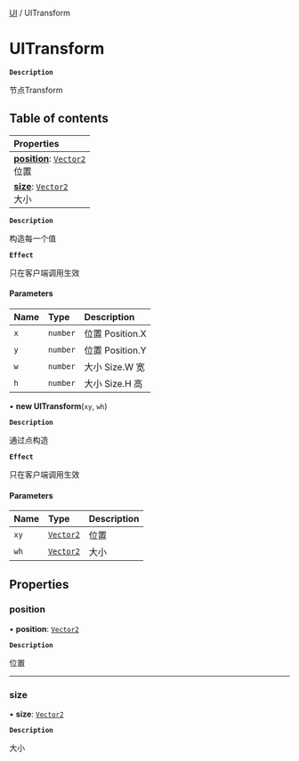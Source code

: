 [UI](../modules/UI.UI.md) / UITransform

# UITransform <Badge type="tip" text="Class" />

**`Description`**

节点Transform

## Table of contents

| Properties |
| :-----|
| **[position](UI.UITransform.md#position)**: [`Vector2`](Type.Vector2.md) <br> 位置|
| **[size](UI.UITransform.md#size)**: [`Vector2`](Type.Vector2.md) <br> 大小|

**`Description`**

构造每一个值

**`Effect`**

只在客户端调用生效

#### Parameters

| Name | Type | Description |
| :------ | :------ | :------ |
| `x` | `number` | 位置 Position.X |
| `y` | `number` |  位置 Position.Y |
| `w` | `number` | 大小 Size.W 宽 |
| `h` | `number` | 大小 Size.H 高 |

• **new UITransform**(`xy`, `wh`)

**`Description`**

通过点构造

**`Effect`**

只在客户端调用生效

#### Parameters

| Name | Type | Description |
| :------ | :------ | :------ |
| `xy` | [`Vector2`](Type.Vector2.md) | 位置 |
| `wh` | [`Vector2`](Type.Vector2.md) | 大小 |

## Properties

### position

• **position**: [`Vector2`](Type.Vector2.md)

**`Description`**

位置

___

### size

• **size**: [`Vector2`](Type.Vector2.md)

**`Description`**

大小
